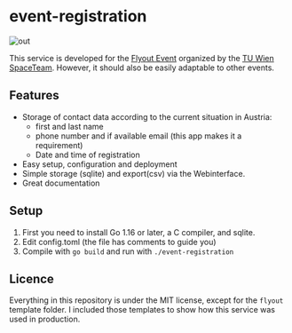 # event-registration

![out](https://user-images.githubusercontent.com/21206831/132853558-d948faa4-dd40-4730-809a-5267b1890de5.png)

This service is developed for the
[Flyout Event](https://spaceteam.at/flyout/?lang=en) organized by the
[TU Wien SpaceTeam](https://spaceteam.at/?lang=en).
However, it should also be easily adaptable to other events.

## Features

- Storage of contact data according to the current situation in Austria:
  - first and last name
  - phone number and if available email (this app makes it a requirement)
  - Date and time of registration
- Easy setup, configuration and deployment
- Simple storage (sqlite) and export(csv) via the Webinterface.
- Great documentation

## Setup

1. First you need to install Go 1.16 or later, a C compiler, and sqlite.
2. Edit config.toml (the file has comments to guide you)
3. Compile with `go build` and run with `./event-registration`

## Licence

Everything in this repository is under the MIT license, except for the
`flyout` template folder. I included those templates to show how this service
was used in production.
